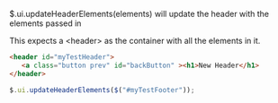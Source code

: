 $.ui.updateHeaderElements(elements) will update the header with the elements passed in

This expects a &lt;header> as the container with all the elements in it.

```html
<header id="myTestHeader">
   <a class="button prev" id="backButton" ><h1>New Header</h1>
</header>
```

```js
$.ui.updateHeaderElements($("#myTestFooter"));
```
